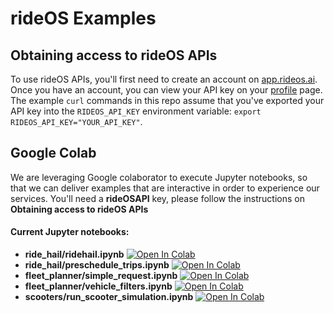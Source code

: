 # rideOS Examples

## Obtaining access to rideOS APIs

To use rideOS APIs, you'll first need to create an account on [app.rideos.ai](https://app.rideos.ai/login#lockScreen=signUp). Once you have an account, you can view your API key on your [profile](https://app.rideos.ai/profile) page. The example `curl` commands in this repo assume that you've exported your API key into the `RIDEOS_API_KEY` environment variable: `export RIDEOS_API_KEY="YOUR_API_KEY"`.

## Google Colab
We are leveraging Google colaborator to execute Jupyter notebooks, so that we can deliver examples that are interactive in order to experience our services.  You'll need a **rideOSAPI** key, please follow the instructions on **Obtaining access to rideOS APIs**

#### Current Jupyter notebooks:
- **ride_hail/ridehail.ipynb** [![Open In Colab](https://colab.research.google.com/assets/colab-badge.svg)](https://colab.research.google.com/github/rideOS/examples/blob/master/ride_hail/ridehail.ipynb)
- **ride_hail/preschedule_trips.ipynb** [![Open In Colab](https://colab.research.google.com/assets/colab-badge.svg)](https://colab.research.google.com/github/rideOS/examples/blob/master/ride_hail/preschedule_trips.ipynb)
- **fleet_planner/simple_request.ipynb** [![Open In Colab](https://colab.research.google.com/assets/colab-badge.svg)](https://colab.research.google.com/github/rideOS/examples/blob/master/fleet_planner/simple_request.ipynb)
- **fleet_planner/vehicle_filters.ipynb** [![Open In Colab](https://colab.research.google.com/assets/colab-badge.svg)](https://colab.research.google.com/github/rideOS/examples/blob/master/fleet_planner/vehicle_filters.ipynb)
- **scooters/run\_scooter_simulation.ipynb** [![Open In Colab](https://colab.research.google.com/assets/colab-badge.svg)](https://colab.research.google.com/github/rideOS/examples/blob/master/scooters/run_scooter_simulation.ipynb)
